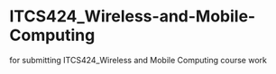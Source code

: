 # ITCS424_Wireless-and-Mobile-Computing
for submitting ITCS424_Wireless and Mobile Computing course work
